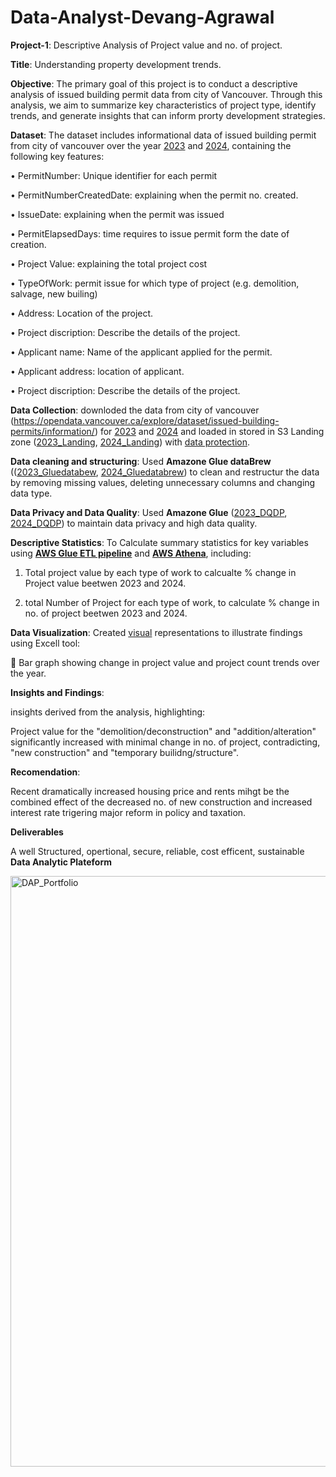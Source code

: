 # Data-Analyst-Devang-Agrawal
**Project-1**: Descriptive Analysis of Project value and no. of project.

**Title**: Understanding property development trends.

**Objective**: The primary goal of this project is to conduct a descriptive analysis of issued building permit data from city of Vancouver. Through this analysis, we aim to summarize key characteristics of project type, identify trends, and generate insights that can inform prorty development strategies.

**Dataset**: The dataset includes informational data of issued building permit from city of vancouver over the year <a href="2023_issued-building-permits .xlsx">2023</a> and <a href="2024_issued-building-permits.xlsx">2024</a>, containing the following key features:

•	PermitNumber: Unique identifier for each permit

•	PermitNumberCreatedDate: explaining when the permit no. created.

•	IssueDate: explaining when the permit was issued

•	PermitElapsedDays: time requires to issue permit form the date of creation.

•	Project Value: explaining the total project cost 

•	TypeOfWork: permit issue for which type of project (e.g. demolition, salvage, new builing)

•	Address: Location of the project.

•	Project discription: Describe the details of the project.

•	Applicant name: Name of the applicant applied for the permit.

•	Applicant address: location of applicant.

•	Project discription: Describe the details of the project.

**Data Collection**: downloded the data from city of vancouver (https://opendata.vancouver.ca/explore/dataset/issued-building-permits/information/) for <a href="2023_issued-building-permits .xlsx">2023</a> and <a href="2024_issued-building-permits.xlsx">2024</a> and loaded in stored in S3 Landing zone (<a href="S3 Storage design-2023.png">2023_Landing</a>, <a href="S3 Storage design-2024.png">2024_Landing</a>) with <a href="SS-S3_data protection encryption enabled.png"> data protection</a>.

**Data cleaning and structuring**: Used **Amazone Glue dataBrew** ((<a href="Cleaning and restructuring_01.png">2023_Gluedatabew</a>, <a href="Cleaning and restructuring_2024.png">2024_Gluedatabrew</a>) to clean and restructur the data by removing missing values, deleting unnecessary columns and changing data type.

**Data Privacy and Data Quality**: Used **Amazone Glue** (<a href="DQDP_2023.png">2023_DQDP</a>, <a href="DQDP_2024.png">2024_DQDP</a>) to maintain data privacy and high data quality.

**Descriptive Statistics**:
To	Calculate summary statistics for key variables using <a href="ETL pipeline.png">**AWS Glue ETL pipeline**</a> and <a href="Athena_SQL_result02.png">**AWS Athena**</a>, including:

1) Total project value by each type of work to calcualte % change in Project value beetwen 2023 and 2024.

2) total Number of Project for each type of work, to calculate % change in no. of project beetwen 2023 and 2024.

**Data Visualization**: 
Created <a href="Development trend analysis.pdf">visual</a> representations to illustrate findings using Excell tool:
 
	Bar graph showing change in project value and project count trends over the year.

**Insights and Findings**:

insights derived from the analysis, highlighting:

Project value for the "demolition/deconstruction" and "addition/alteration" significantly increased with minimal change in no. of project, contradicting, "new construction" and "temporary builidng/structure".

**Recomendation**:

Recent dramatically increased housing price and rents mihgt be the combined effect of the decreased no. of new construction and increased interest rate trigering major reform in policy and taxation.

**Deliverables**

A well Structured, opertional, secure, reliable, cost efficent, sustainable **Data Analytic Plateform**

<img width="945" alt="DAP_Portfolio" src="https://github.com/user-attachments/assets/8dd1398d-da09-4123-be84-6fe05af95ef1">
